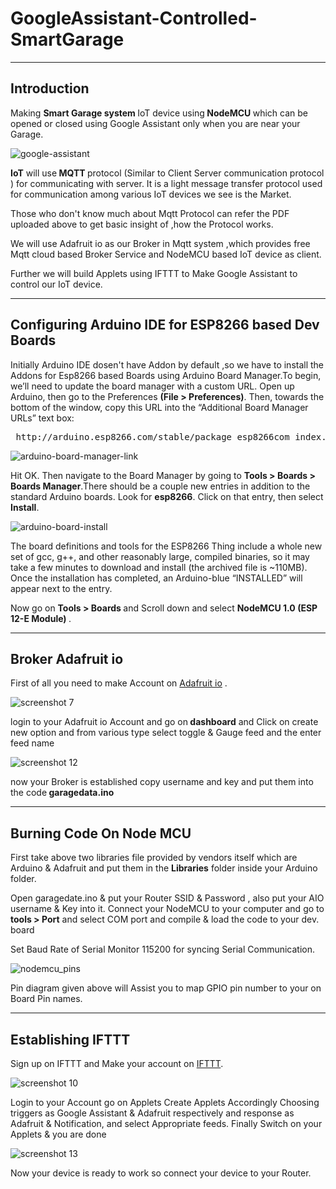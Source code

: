 # GoogleAssistant-Controlled-SmartGarage
___
## Introduction 

Making  <b>Smart Garage system </b> IoT device using<b> NodeMCU </b>which can be opened or closed using Google Assistant only when you are near your Garage.

![google-assistant](https://user-images.githubusercontent.com/34485667/35230959-7d44f826-ffbd-11e7-866b-cdd3b011e92e.png)

<b>IoT</b> will use<b> MQTT </b>protocol (Similar to Client Server communication protocol ) for communicating with server.
It is a light message transfer protocol used for communication among various IoT devices we see is the Market.

Those who don't know much about Mqtt Protocol can refer the PDF uploaded above to get basic insight of ,how the Protocol
works.

We will use Adafruit io as our Broker in Mqtt system ,which provides free Mqtt cloud based Broker Service and NodeMCU based
IoT device as client.

Further we will build Applets using IFTTT to Make Google Assistant to control our IoT device.

___

## Configuring Arduino IDE for ESP8266 based Dev Boards

Initially Arduino IDE dosen't have Addon by default ,so we have to install the Addons for Esp8266 based Boards using Arduino Board Manager.To begin, we’ll need to update the board manager with a custom URL. Open up Arduino, then go to the Preferences 
<b>(File > Preferences)</b>. Then, towards the bottom of the window, copy this URL into the “Additional Board Manager URLs” text box:

<pre> http://arduino.esp8266.com/stable/package_esp8266com_index.json </pre>


![arduino-board-manager-link](https://user-images.githubusercontent.com/34485667/34893687-62adaa8c-f804-11e7-9b83-b9fb8b594853.png)


Hit OK. Then navigate to the Board Manager by going to <b>Tools > Boards > Boards Manager</b>.There should be a couple new entries in addition to the standard Arduino boards. Look for <b>esp8266</b>. Click on that entry, then select <b>Install</b>.


![arduino-board-install](https://user-images.githubusercontent.com/34485667/34894102-0d901fc4-f806-11e7-8a04-c6e0be9259ae.png)

The board definitions and tools for the ESP8266 Thing include a whole new set of gcc, g++, and other reasonably large, compiled binaries, so it may take a few minutes to download and install (the archived file is ~110MB). Once the installation has completed, an Arduino-blue “INSTALLED” will appear next to the entry.

Now go on <b> Tools > Boards </b> and Scroll down and select <b> NodeMCU 1.0 (ESP 12-E Module) </b> .  


___

## Broker Adafruit io

First of all you need to make Account on  [Adafruit io](https://io.adafruit.com/) .

![screenshot 7](https://user-images.githubusercontent.com/34485667/34895622-9cccf0e4-f80c-11e7-8ae6-467993e205cf.png)

login to your Adafruit io Account and go on<b> dashboard</b> and Click on create new option and from various type select toggle & Gauge feed and the enter feed name


![screenshot 12](https://user-images.githubusercontent.com/34485667/35231543-1e43546a-ffbf-11e7-8a35-232d6a5d2e9c.png)


now your Broker is established copy username and key and put them into the code<b> garagedata.ino</b> 

___

## Burning Code On Node MCU

First take above two libraries file provided by vendors itself which are Arduino & Adafruit and put them in the <b>Libraries</b>
folder inside your Arduino folder. 

Open garagedate.ino & put your Router SSID & Password , also put your AIO username & Key into it. Connect your NodeMCU to your computer and go to <b>tools > Port</b> 
and select COM port and compile & load the code to your dev. board

Set Baud Rate of Serial Monitor 115200 for syncing Serial Communication.

![nodemcu_pins](https://user-images.githubusercontent.com/34485667/34895006-b9a297f8-f809-11e7-94f8-736550533f9a.png)

Pin diagram given above will Assist you to map GPIO pin number to your on Board Pin names.
___

## Establishing IFTTT
 
 Sign up on IFTTT and Make your account on [IFTTT](https://ifttt.com/).
 
 ![screenshot 10](https://user-images.githubusercontent.com/34485667/34896129-9752dfb4-f80e-11e7-97cd-d6325e990769.png)

Login to your Account go on Applets Create Applets Accordingly Choosing triggers as Google Assistant & Adafruit respectively 
and response as Adafruit & Notification, and select Appropriate feeds. Finally Switch on your Applets & you are done

![screenshot 13](https://user-images.githubusercontent.com/34485667/35231840-d718c2b8-ffbf-11e7-818c-c3574438d1cf.png)

Now your device is ready to work so connect your device to your Router. 
